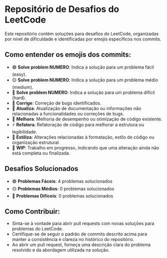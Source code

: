 # Repositório de Desafios do LeetCode

Este repositório contém soluções para desafios do LeetCode, organizadas por nível de dificuldade e identificadas por emojis específicos nos commits.

## Como entender os emojis dos commits:

- 🟢 **Solve problem NUMERO**: Indica a solução para um problema fácil (easy).
- 🟡 **Solve problem NUMERO**: Indica a solução para um problema médio (medium).
- 🔴 **Solve problem NUMERO**: Indica a solução para um problema difícil (hard).
- 🐛 **Corrige**: Correção de bugs identificados.
- 📝 **Atualiza**: Atualização de documentação ou informações não relacionadas a funcionalidades ou correções de bugs.
- 🚀 **Melhora**: Melhoria de desempenho ou otimização de código existente.
- ⚡️ **Refatora**: Refatoração de código para melhorar a estrutura ou legibilidade.
- 🎨 **Estiliza**: Alterações relacionadas à formatação, estilo de código ou organização estrutural.
- 🚧 **WIP**: Trabalho em progresso, indicando que uma alteração ainda não está completa ou finalizada.

## Desafios Solucionados

- 🟢 **Problemas Fáceis**: 4 problemas solucionados
- 🟡 **Problemas Médios**: 0 problemas solucionados
- 🔴 **Problemas Difíceis**: 0 problemas solucionados

## Como Contribuir:

- Sinta-se à vontade para abrir pull requests com novas soluções para problemas do LeetCode.
- Certifique-se de seguir o padrão de commits descrito acima para manter a consistência e clareza no histórico do repositório.
- Ao abrir um pull request, forneça uma descrição clara do problema resolvido e da abordagem utilizada na solução.
